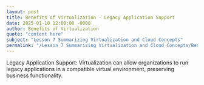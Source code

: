 ```yaml
---
layout: post
title: Benefits of Virtualization - Legacy Application Support
date: 2025-01-10 12:00:00 -0000
author: Benefits of Virtualization
quote: "content here"
subject: "Lesson 7 Summarizing Virtualization and Cloud Concepts"
permalink: "/Lesson 7 Summarizing Virtualization and Cloud Concepts/Benefits of Virtualization/Benefits of Virtualization - Legacy Application Support"
---
```


Legacy Application Support: Virtualization can allow organizations to run legacy applications in a compatible virtual environment, preserving business functionality.
